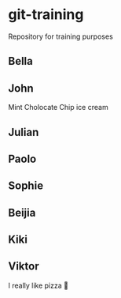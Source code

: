 # git-training

Repository for training purposes

## Bella

## John
Mint Cholocate Chip ice cream

## Julian

## Paolo

## Sophie

## Beijia

## Kiki

## Viktor

I really like pizza 🍕
